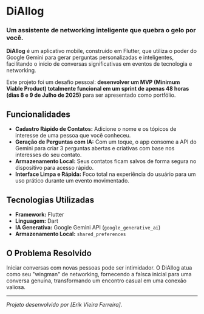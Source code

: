 # DiAIlog

### Um assistente de networking inteligente que quebra o gelo por você.

**DiAIlog** é um aplicativo mobile, construído em Flutter, que utiliza o poder do Google Gemini para gerar perguntas personalizadas e inteligentes, facilitando o início de conversas significativas em eventos de tecnologia e networking.

Este projeto foi um desafio pessoal: **desenvolver um MVP (Minimum Viable Product) totalmente funcional em um sprint de apenas 48 horas (dias 8 e 9 de Julho de 2025)** para ser apresentado como portfólio.

## Funcionalidades

* **Cadastro Rápido de Contatos:** Adicione o nome e os tópicos de interesse de uma pessoa que você conheceu.
* **Geração de Perguntas com IA:** Com um toque, o app consome a API do Gemini para criar 3 perguntas abertas e criativas com base nos interesses do seu contato.
* **Armazenamento Local:** Seus contatos ficam salvos de forma segura no dispositivo para acesso rápido.
* **Interface Limpa e Rápida:** Foco total na experiência do usuário para um uso prático durante um evento movimentado.

## Tecnologias Utilizadas

* **Framework:** Flutter
* **Linguagem:** Dart
* **IA Generativa:** Google Gemini API (`google_generative_ai`)
* **Armazenamento Local:** `shared_preferences`

## O Problema Resolvido

Iniciar conversas com novas pessoas pode ser intimidador. O DiAIlog atua como seu "wingman" de networking, fornecendo a faísca inicial para uma conversa genuína, transformando um encontro casual em uma conexão valiosa. 

---
*Projeto desenvolvido por [Erik Vieira Ferreira].*
